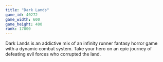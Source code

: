 ```yaml
---
title: "Dark Lands"
game_id: 40272
game_width: 600
game_height: 400
rank: 17800
---
```

Dark Lands is an addictive mix of an infinity runner fantasy horror game with a dynamic combat system. Take your hero on an epic journey of defeating evil forces who corrupted the land.
